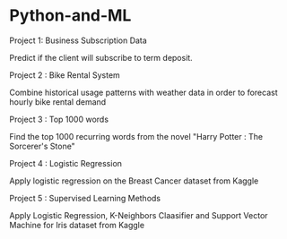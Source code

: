 # Python-and-ML
Project 1: Business Subscription Data 
  
  Predict if the client will subscribe to term deposit.
  
  
  
  
  
Project 2 : Bike Rental System
  
  Combine historical usage patterns with weather data in order to forecast hourly bike rental demand
  
  
  
  
  
Project 3 : Top 1000 words
  
  Find the top 1000 recurring words from the novel "Harry Potter : The Sorcerer's Stone"





Project 4 : Logistic Regression
  
  Apply logistic regression on the Breast Cancer dataset from Kaggle
  
  
  
  
  
Project 5 : Supervised Learning Methods
  
  Apply Logistic Regression, K-Neighbors Claasifier and Support Vector Machine for Iris dataset from Kaggle
